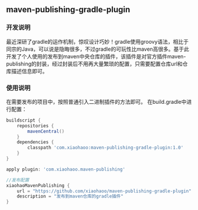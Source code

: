 ## maven-publishing-gradle-plugin

### 开发说明

最近深研了gradle的运作机制，惊叹设计巧妙！gradle使用groovy语法，相比于同宗的Java，可以说是隐晦很多，不过gradle的可玩性比maven高很多。基于此开发了个人使用的发布到maven中央仓库的插件，该插件是对官方插件maven-publishing的封装，经过封装后不用再大量繁琐的配置，只需要配置仓库url和仓库描述信息即可。

### 使用说明

在需要发布的项目中，按照普通引入二进制插件的方法即可。 在build.gradle中进行配置：

```gradle
buildscript {
    repositories {
        mavenCentral()
    }
    dependencies {
        classpath 'com.xiaohaoo:maven-publishing-gradle-plugin:1.0'
    }
}

apply plugin: 'com.xiaohaoo.maven-publishing'

//发布配置
xiaohaoMavenPublishing {
    url = "https://github.com/xiaohaoo/maven-publishing-gradle-plugin"
    description = "发布到maven仓库的gradle插件"
}

```
